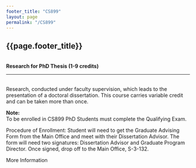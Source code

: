 ```yaml
---
footer_title: "CS899"
layout: page
permalink: "/CS899"
---
```


## {{page.footer_title}}
\
**Research for PhD Thesis (1-9 credits)**

---
\
Research, conducted under faculty supervision, which leads to the presentation of a doctoral dissertation. This course carries variable credit and can be taken more than once.

**Note:**
\
To be enrolled in CS899 PhD Students must complete the Qualifying Exam.

Procedure of Enrollment: Student will need to get the Graduate Advising Form from the Main Office and meet with their Dissertation Advisor. The form will need two signatures: Dissertation Advisor and Graduate Program Director. Once signed, drop off to the Main Office, S-3-132.

More Information